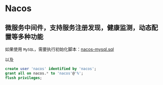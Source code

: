 # Nacos

## 微服务中间件，支持服务注册发现，健康监测，动态配置等多种功能

如果使用 `MySQL`，需要执行初始化脚本：[nacos-mysql.sql](https://raw.githubusercontent.com/alibaba/nacos/develop/distribution/conf/nacos-mysql.sql)

以及

```sql
create user 'nacos' identified by 'nacos';
grant all on nacos.* to 'nacos'@'%';
flush privileges;
```
